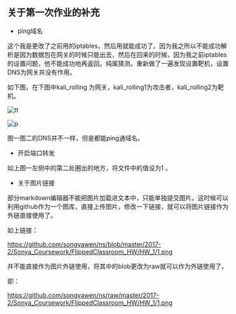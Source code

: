 ## 关于第一次作业的补充

- ping域名

这个我是更改了之前用的iptables，然后用就能成功了。因为我之所以不能成功解析是因为数据包在网关的时候只能出去，然后在回来的时候，因为我之前iptables的设置问题，他不能成功地再返回。纯属猜测。重新做了一遍发现设置靶机，设置DNS为网关并没有作用。

如下图，在下图中kali_rolling 为网关，kali_rolling1为攻击者，kali_rolling2为靶机。

![tt](C:\Users\dell\Desktop\tt.png)

![p](C:\Users\dell\Desktop\p.png)

图一图二的DNS并不一样，但是都能ping通域名。

- 开启端口转发

如上图一左侧中的第二处圈出的地方，将文件中的值设为1 。

- 关于图片链接

部分markdown编辑器不能把图片加载进文本中，只能单独提交图片。这时候可以利用github作为一个图库，直接上传图片，修改一下链接，就可以将图片链接作为外链直接使用了。

如上链接：

https://github.com/songyawen/ns/blob/master/2017-2/Sonya_Coursework/FlippedClassroom_HW/HW_1/1.png

并不能直接作为图片外链使用，将其中的blob更改为raw就可以作为外链使用了。

即：

https://github.com/songyawen/ns/raw/master/2017-2/Sonya_Coursework/FlippedClassroom_HW/HW_1/1.png

